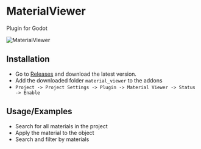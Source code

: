 # MaterialViewer
Plugin for Godot

![MaterialViewer](https://github.com/3Dvachevsky/MaterialViewer/assets/23451556/b5a182c8-f43d-4b04-a8e4-314b42619fce)

## Installation

- Go to [Releases](https://github.com/3Dvachevsky/MaterialViewer/releases) and download the latest version.
- Add the downloaded folder `material_viewer` to the addons
- `Project -> Project Settings -> Plugin -> Material Viewer -> Status -> Enable`

## Usage/Examples
- Search for all materials in the project
- Apply the material to the object
- Search and filter by materials
